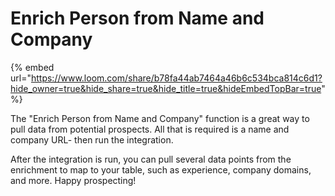 # Enrich Person from Name and Company

{% embed url="https://www.loom.com/share/b78fa44ab7464a46b6c534bca814c6d1?hide_owner=true&hide_share=true&hide_title=true&hideEmbedTopBar=true" %}

The "Enrich Person from Name and Company" function is a great way to pull data from potential prospects. All that is required is a name and company URL- then run the integration.&#x20;

After the integration is run, you can pull several data points from the enrichment to map to your table, such as experience, company domains, and more. Happy prospecting!
